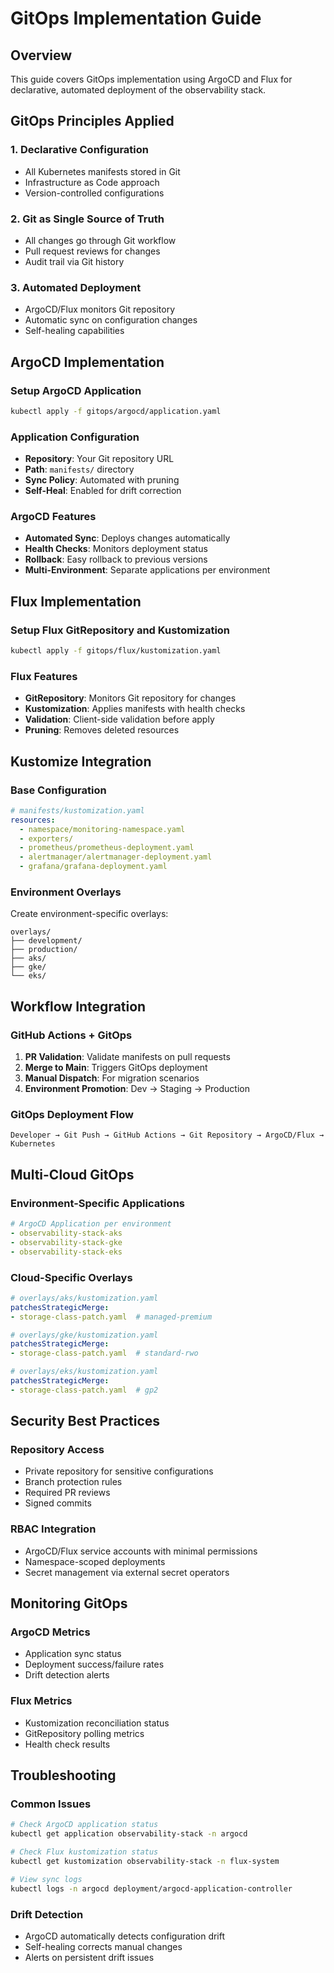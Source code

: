 # GitOps Implementation Guide

## Overview
This guide covers GitOps implementation using ArgoCD and Flux for declarative, automated deployment of the observability stack.

## GitOps Principles Applied

### 1. Declarative Configuration
- All Kubernetes manifests stored in Git
- Infrastructure as Code approach
- Version-controlled configurations

### 2. Git as Single Source of Truth
- All changes go through Git workflow
- Pull request reviews for changes
- Audit trail via Git history

### 3. Automated Deployment
- ArgoCD/Flux monitors Git repository
- Automatic sync on configuration changes
- Self-healing capabilities

## ArgoCD Implementation

### Setup ArgoCD Application
```bash
kubectl apply -f gitops/argocd/application.yaml
```

### Application Configuration
- **Repository**: Your Git repository URL
- **Path**: `manifests/` directory
- **Sync Policy**: Automated with pruning
- **Self-Heal**: Enabled for drift correction

### ArgoCD Features
- **Automated Sync**: Deploys changes automatically
- **Health Checks**: Monitors deployment status
- **Rollback**: Easy rollback to previous versions
- **Multi-Environment**: Separate applications per environment

## Flux Implementation

### Setup Flux GitRepository and Kustomization
```bash
kubectl apply -f gitops/flux/kustomization.yaml
```

### Flux Features
- **GitRepository**: Monitors Git repository for changes
- **Kustomization**: Applies manifests with health checks
- **Validation**: Client-side validation before apply
- **Pruning**: Removes deleted resources

## Kustomize Integration

### Base Configuration
```yaml
# manifests/kustomization.yaml
resources:
  - namespace/monitoring-namespace.yaml
  - exporters/
  - prometheus/prometheus-deployment.yaml
  - alertmanager/alertmanager-deployment.yaml
  - grafana/grafana-deployment.yaml
```

### Environment Overlays
Create environment-specific overlays:
```
overlays/
├── development/
├── production/
├── aks/
├── gke/
└── eks/
```

## Workflow Integration

### GitHub Actions + GitOps
1. **PR Validation**: Validate manifests on pull requests
2. **Merge to Main**: Triggers GitOps deployment
3. **Manual Dispatch**: For migration scenarios
4. **Environment Promotion**: Dev → Staging → Production

### GitOps Deployment Flow
```
Developer → Git Push → GitHub Actions → Git Repository → ArgoCD/Flux → Kubernetes
```

## Multi-Cloud GitOps

### Environment-Specific Applications
```yaml
# ArgoCD Application per environment
- observability-stack-aks
- observability-stack-gke  
- observability-stack-eks
```

### Cloud-Specific Overlays
```yaml
# overlays/aks/kustomization.yaml
patchesStrategicMerge:
- storage-class-patch.yaml  # managed-premium

# overlays/gke/kustomization.yaml  
patchesStrategicMerge:
- storage-class-patch.yaml  # standard-rwo

# overlays/eks/kustomization.yaml
patchesStrategicMerge:
- storage-class-patch.yaml  # gp2
```

## Security Best Practices

### Repository Access
- Private repository for sensitive configurations
- Branch protection rules
- Required PR reviews
- Signed commits

### RBAC Integration
- ArgoCD/Flux service accounts with minimal permissions
- Namespace-scoped deployments
- Secret management via external secret operators

## Monitoring GitOps

### ArgoCD Metrics
- Application sync status
- Deployment success/failure rates
- Drift detection alerts

### Flux Metrics
- Kustomization reconciliation status
- GitRepository polling metrics
- Health check results

## Troubleshooting

### Common Issues
```bash
# Check ArgoCD application status
kubectl get application observability-stack -n argocd

# Check Flux kustomization status
kubectl get kustomization observability-stack -n flux-system

# View sync logs
kubectl logs -n argocd deployment/argocd-application-controller
```

### Drift Detection
- ArgoCD automatically detects configuration drift
- Self-healing corrects manual changes
- Alerts on persistent drift issues